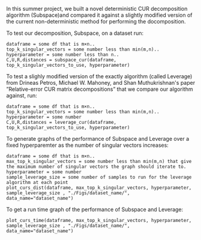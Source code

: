 In this summer project, we built a novel deterministic CUR decomposition algorithm (Subspace)and compared it against a slightly modified version of the current non-deterministic method for performing the docomposition.

To test our decomposition, Subspace, on a dataset run:
```
dataframe = some df that is m×n..
top_k_singular_vectors = some number less than min(m,n)..
hyperparameter = some number less than n..
C,U,R,distances = subspace_cur(dataframe, top_k_singular_vectors_to_use, hyperparameter)
```
To test a slighly modified version of the exactly algorithm (called Leverage) from Drineas Petros, Michael W. Mahoney, and Shan Muthukrishnan's paper ”Relative-error CUR matrix decompositions” that we compare our algorithm against, run:
```
dataframe = some df that is m×n..
top_k_singular_vectors = some number less than min(m,n)..
hyperparameter = some number
C,U,R,distances = leverage_cur(dataframe, top_k_singular_vectors_to_use, hyperparameter)
```
To generate graphs of the performance of Subspace and Leverage over a fixed hyperparemter as the number of singular vectors increases:
```
dataframe = some df that is m×n..
max_top_k_singular_vectors = some number less than min(m,n) that give the maximum number of singular vectors the graph should iterate to.
hyperparameter = some number
sample_leverage_size = some number of samples to run for the leverage algorithm at each point
plot_curs_dist(dataframe, max_top_k_singular_vectors, hyperparameter, sample_leverage_size , "./Figs/dataset_name/", data_name="dataset_name")
```
To get a run time graph of the performance of Subspace and Leverage:
```
plot_curs_time(dataframe, max_top_k_singular_vectors, hyperparameter, sample_leverage_size , "./Figs/dataset_name/", data_name="dataset_name")
```